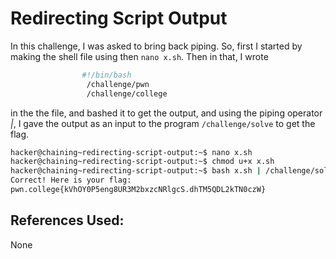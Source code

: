 # Redirecting Script Output
In this challenge, I was asked to bring back piping. So, first I started by making the shell file using then `nano x.sh`. Then in that, I wrote
```bash
				#!/bin/bash
				 /challenge/pwn
				 /challenge/college
```
in the the file, and bashed it to get the output, and using the piping operator *|*, I gave the output as an input to the program `/challenge/solve` to get the flag.
```bash
hacker@chaining~redirecting-script-output:~$ nano x.sh
hacker@chaining~redirecting-script-output:~$ chmod u+x x.sh
hacker@chaining~redirecting-script-output:~$ bash x.sh | /challenge/solve
Correct! Here is your flag:
pwn.college{kVhOY0P5eng8UR3M2bxzcNRlgcS.dhTM5QDL2kTN0czW}
```

## References Used:
None
